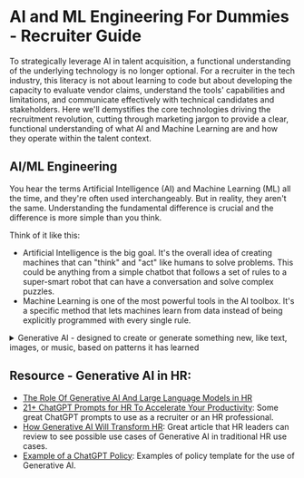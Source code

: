 # AI and ML Engineering For Dummies - Recruiter Guide
To strategically leverage AI in talent acquisition, a functional understanding of the underlying technology is no longer optional. For a recruiter in the tech industry, this literacy is not about learning to code but about developing the capacity to evaluate vendor claims, understand the tools' capabilities and limitations, and communicate effectively with technical candidates and stakeholders. Here we'll demystifies the core technologies driving the recruitment revolution, cutting through marketing jargon to provide a clear, functional understanding of what AI and Machine Learning are and how they operate within the talent context.

## **AI/ML Engineering**
You hear the terms Artificial Intelligence (AI) and Machine Learning (ML) all the time, and they're often used interchangeably. But in reality, they aren't the same. Understanding the fundamental difference is crucial and the difference is more simple than you think.

Think of it like this:
- Artificial Intelligence is the big goal. It's the overall idea of creating machines that can "think" and "act" like humans to solve problems. This could be anything from a simple chatbot that follows a set of rules to a super-smart robot that can have a conversation and solve complex puzzles.
- Machine Learning is one of the most powerful tools in the AI toolbox. It's a specific method that lets machines learn from data instead of being explicitly programmed with every single rule.




<details>
<summary>Generative AI - designed to create or generate something new, like text, images, or music, based on patterns it has learned</summary>
<br>
<ul><li>Think of a recipe book. It can combine ingredients to create a variety of dishes, but it doesn’t “know” if the food tastes good or if you’ll like it. It’s just following learned patterns</li>
<li> Example: ChatGPT for generating text and answering questions or DALL·E for creating images based on descriptions</li></ul>
</details>






## **Resource - Generative AI in HR:**
* [The Role Of Generative AI And Large Language Models in HR](https://joshbersin.com/2023/03/the-role-of-generative-ai-and-large-language-models-in-hr/)
* [21+ ChatGPT Prompts for HR To Accelerate Your Productivity](https://www.aihr.com/blog/chatgpt-prompts-for-hr/#Before): Some great ChatGPT prompts to use as a recruiter or an HR professional.
* [How Generative AI Will Transform HR](https://www.bcg.com/publications/2023/transforming-human-resources-using-generative-ai?utm_source=talentedgeweekly.beehiiv.com&utm_medium=referral&utm_campaign=talent-edge-weekly-issue-194): Great article that HR leaders can review to see possible use cases of Generative AI in traditional HR use cases.
* [Example of a ChatGPT Policy](https://trainual.com/template/chatgpt-policy): Examples of policy template for the use of Generative AI.

